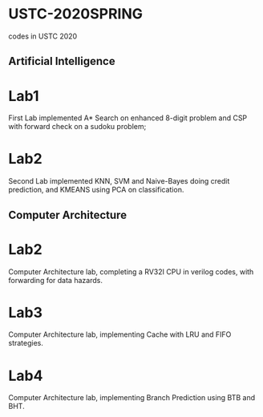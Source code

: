 # USTC-2020SPRING
codes in USTC 2020
## Artificial Intelligence
# Lab1
First Lab implemented A* Search on enhanced 8-digit problem and CSP with forward check on a sudoku problem;
# Lab2
Second Lab implemented KNN, SVM and Naive-Bayes doing credit prediction, and KMEANS using PCA on classification.
## Computer Architecture
# Lab2
Computer Architecture lab, completing a RV32I CPU in verilog codes, with forwarding for data hazards.
# Lab3
Computer Architecture lab, implementing Cache with LRU and FIFO strategies.
# Lab4
Computer Architecture lab, implementing Branch Prediction using BTB and BHT.
